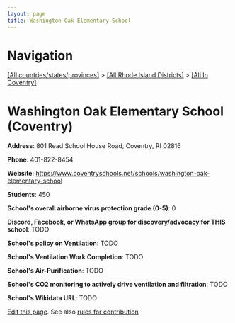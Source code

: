 ```yaml
---
layout: page
title: Washington Oak Elementary School
---
```

# Navigation

[[All countries/states/provinces]](../../..) > [[All Rhode Island Districts]](../..) > [[All In Coventry]](..)

# Washington Oak Elementary School (Coventry)

**Address**: 801 Read School House Road, Coventry, RI 02816

**Phone**: 401-822-8454

**Website**: <https://www.coventryschools.net/schools/washington-oak-elementary-school>

**Students**: 450

**School's overall airborne virus protection grade (0-5)**: 0

**Discord, Facebook, or WhatsApp group for discovery/advocacy for THIS school**: TODO

**School's policy on Ventilation**: TODO

**School's Ventilation Work Completion**: TODO

**School's Air-Purification**: TODO

**School's CO2 monitoring to actively drive ventilation and filtration**: TODO

**School's Wikidata URL**: TODO


[Edit this page](https://github.com/ventilate-schools/RI/edit/main/./Coventry/Washington_Oak_Elementary_School.md). See also [rules for contribution](../../../contribution-rules/)